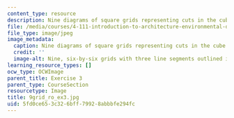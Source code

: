 ```yaml
---
content_type: resource
description: Nine diagrams of square grids representing cuts in the cube.
file: /media/courses/4-111-introduction-to-architecture-environmental-design-spring-2014/5fd0ce653c326bff79928abbbfe294fc_9grid_ro_ex3.jpg
file_type: image/jpeg
image_metadata:
  caption: Nine diagrams of square grids representing cuts in the cube.
  credit: ''
  image-alt: Nine, six-by-six grids with three line segments outlined in each.
learning_resource_types: []
ocw_type: OCWImage
parent_title: Exercise 3
parent_type: CourseSection
resourcetype: Image
title: 9grid_ro_ex3.jpg
uid: 5fd0ce65-3c32-6bff-7992-8abbbfe294fc
---
```

